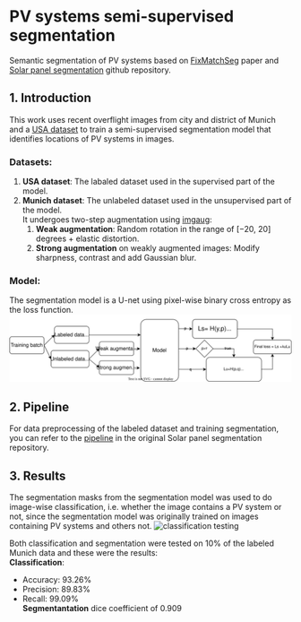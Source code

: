 # PV systems semi-supervised segmentation
Semantic segmentation of PV systems based on [FixMatchSeg](https://arxiv.org/pdf/2208.00400.pdf) paper and [Solar panel segmentation](https://github.com/gabrieltseng/solar-panel-segmentation) github repository.

## 1. Introduction
This work uses recent overflight images from city and district of Munich and a [USA dataset](https://figshare.com/collections/Full_Collection_Distributed_Solar_Photovoltaic_Array_Location_and_Extent_Data_Set_for_Remote_Sensing_Object_Identification/3255643) to train a semi-supervised segmentation model that identifies locations of PV systems in images.

### Datasets:
1. **USA dataset**: The labaled dataset used in the supervised part of the model.
2. **Munich dataset**: The unlabeled dataset used in the unsupervised part of the model.  
It undergoes two-step augmentation using [imgaug](https://github.com/aleju/imgaug):
    1. **Weak augmentation**: Random rotation in the range of [−20, 20] degrees + elastic distortion.
    2. **Strong augmentation** on weakly augmented images: Modify sharpness, contrast and add Gaussian blur.

### Model:
The segmentation model is a U-net using pixel-wise binary cross entropy as the loss function.
<img src="diagrams/fixmatch.drawio.svg" alt="FixMatchSeg training"/>

## 2. Pipeline
For data preprocessing of the labeled dataset and training segmentation, you can refer to the [pipeline](https://github.com/gabrieltseng/solar-panel-segmentation#3-pipeline) in the original Solar panel segmentation repository.

## 3. Results
The segmentation masks from the segmentation model was used to do image-wise classification, i.e. whether the image contains a PV system or not, since the segmentation model was originally trained on images containing PV systems and others not.
<img src="diagrams/class2.drawio.svg" alt="classification testing" />

Both classification and segmentation were tested on 10% of the labeled Munich data and these were the results:  
**Classification**:
- Accuracy: 93.26%
- Precision: 89.83%
- Recall: 99.09%  
**Segmentantation** dice coefficient of 0.909


